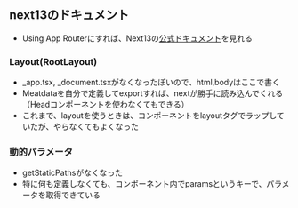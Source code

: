## next13のドキュメント
- Using App Routerにすれば、Next13の[公式ドキュメント](https://nextjs.org/docs)を見れる

### Layout(RootLayout)
-  _app.tsx, _document.tsxがなくなったぽいので、html,bodyはここで書く
- Meatdataを自分で定義してexportすれば、nextが勝手に読み込んでくれる（Headコンポーネントを使わなくてもできる）
- これまで、layoutを使うときは、コンポーネントをlayoutタグでラップしていたが、やらなくてもよくなった

### 動的パラメータ
- getStaticPathsがなくなった
- 特に何も定義しなくても、コンポーネント内でparamsというキーで、パラメータを取得できている
